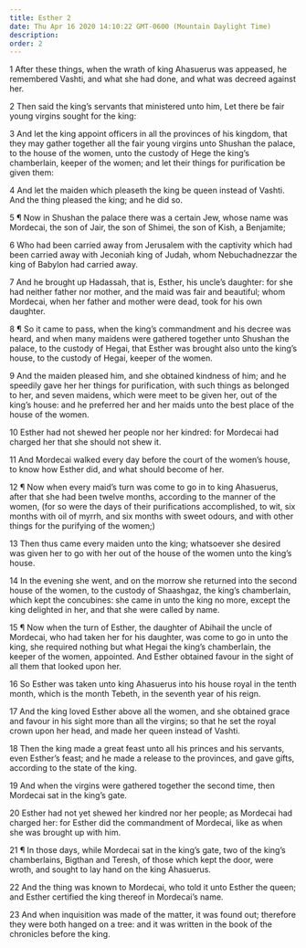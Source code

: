 ```yaml
---
title: Esther 2
date: Thu Apr 16 2020 14:10:22 GMT-0600 (Mountain Daylight Time)
description: 
order: 2
---
```


<p>
  1 After these things, when the wrath of king Ahasuerus was appeased, he
  remembered Vashti, and what she had done, and what was decreed against her.
</p>
<p>
  2 Then said the king&#x2019;s servants that ministered unto him, Let there be
  fair young virgins sought for the king:
</p>
<p>
  3 And let the king appoint officers in all the provinces of his kingdom, that
  they may gather together all the fair young virgins unto Shushan the palace,
  to the house of the women, unto the custody of Hege the king&#x2019;s
  chamberlain, keeper of the women; and let their things for purification be
  given them:
</p>
<p>
  4 And let the maiden which pleaseth the king be queen instead of Vashti. And
  the thing pleased the king; and he did so.
</p>
<p>
  5 &#xB6; Now in Shushan the palace there was a certain Jew, whose name was
  Mordecai, the son of Jair, the son of Shimei, the son of Kish, a Benjamite;
</p>
<p>
  6 Who had been carried away from Jerusalem with the captivity which had been
  carried away with Jeconiah king of Judah, whom Nebuchadnezzar the king of
  Babylon had carried away.
</p>
<p>
  7 And he brought up Hadassah, that is, Esther, his uncle&#x2019;s daughter:
  for she had neither father nor mother, and the maid was fair and beautiful;
  whom Mordecai, when her father and mother were dead, took for his own
  daughter.
</p>
<p>
  8 &#xB6; So it came to pass, when the king&#x2019;s commandment and his decree
  was heard, and when many maidens were gathered together unto Shushan the
  palace, to the custody of Hegai, that Esther was brought also unto the
  king&#x2019;s house, to the custody of Hegai, keeper of the women.
</p>
<p>
  9 And the maiden pleased him, and she obtained kindness of him; and he
  speedily gave her her things for purification, with such things as belonged to
  her, and seven maidens, which were meet to be given her, out of the
  king&#x2019;s house: and he preferred her and her maids unto the best place of
  the house of the women.
</p>
<p>
  10 Esther had not shewed her people nor her kindred: for Mordecai had charged
  her that she should not shew it.
</p>
<p>
  11 And Mordecai walked every day before the court of the women&#x2019;s house,
  to know how Esther did, and what should become of her.
</p>
<p>
  12 &#xB6; Now when every maid&#x2019;s turn was come to go in to king
  Ahasuerus, after that she had been twelve months, according to the manner of
  the women, (for so were the days of their purifications accomplished, to wit,
  six months with oil of myrrh, and six months with sweet odours, and with other
  things for the purifying of the women;)
</p>
<p>
  13 Then thus came every maiden unto the king; whatsoever she desired was given
  her to go with her out of the house of the women unto the king&#x2019;s house.
</p>
<p>
  14 In the evening she went, and on the morrow she returned into the second
  house of the women, to the custody of Shaashgaz, the king&#x2019;s
  chamberlain, which kept the concubines: she came in unto the king no more,
  except the king delighted in her, and that she were called by name.
</p>
<p>
  15 &#xB6; Now when the turn of Esther, the daughter of Abihail the uncle of
  Mordecai, who had taken her for his daughter, was come to go in unto the king,
  she required nothing but what Hegai the king&#x2019;s chamberlain, the keeper
  of the women, appointed. And Esther obtained favour in the sight of all them
  that looked upon her.
</p>
<p>
  16 So Esther was taken unto king Ahasuerus into his house royal in the tenth
  month, which is the month Tebeth, in the seventh year of his reign.
</p>
<p>
  17 And the king loved Esther above all the women, and she obtained grace and
  favour in his sight more than all the virgins; so that he set the royal crown
  upon her head, and made her queen instead of Vashti.
</p>
<p>
  18 Then the king made a great feast unto all his princes and his servants,
  even Esther&#x2019;s feast; and he made a release to the provinces, and gave
  gifts, according to the state of the king.
</p>
<p>
  19 And when the virgins were gathered together the second time, then Mordecai
  sat in the king&#x2019;s gate.
</p>
<span></span>
<p>
  20 Esther had not yet shewed her kindred nor her people; as Mordecai had
  charged her: for Esther did the commandment of Mordecai, like as when she was
  brought up with him.
</p>
<p>
  21 &#xB6; In those days, while Mordecai sat in the king&#x2019;s gate, two of
  the king&#x2019;s chamberlains, Bigthan and Teresh, of those which kept the
  door, were wroth, and sought to lay hand on the king Ahasuerus.
</p>
<p>
  22 And the thing was known to Mordecai, who told it unto Esther the queen; and
  Esther certified the king thereof in Mordecai&#x2019;s name.
</p>
<p>
  23 And when inquisition was made of the matter, it was found out; therefore
  they were both hanged on a tree: and it was written in the book of the
  chronicles before the king.
</p>
